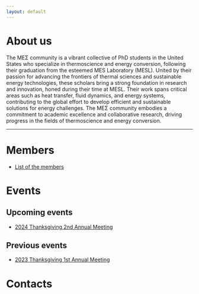 ```yaml
---
layout: default
---
```

# About us

The ΜΕΣ community is a vibrant collective of PhD students in the United States who specialize in thermoscience and energy conversion, following their graduation from the esteemed ΜΕS Laboratory (MESL). United by their passion for advancing the frontiers of thermal sciences and sustainable energy technologies, these scholars bring a strong foundation in research and innovation, honed during their time at MESL. Their work spans critical areas such as heat transfer, fluid dynamics, and energy systems, contributing to the global effort to develop efficient and sustainable solutions for energy challenges. The ΜΕΣ community embodies a commitment to academic excellence and collaborative research, driving progress in the fields of thermoscience and energy conversion.

* * *


# Members
*  [List of the members](./List-of-the-members)

# Events
## Upcoming events
*  [2024 Thanksgiving 2nd Annual Meeting](./2nd-Annual-Meeting)

## Previous events
*  [2023 Thanksgiving 1st Annual Meeting](./1st-Annual-Meeting)

# Contacts

